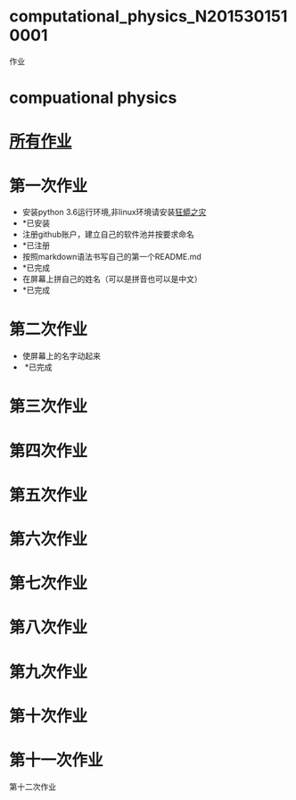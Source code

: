 # computational_physics_N2015301510001
作业
# compuational physics   
 
# [所有作业](https://github.com/cocolive/computational_physics_N2015301510001/blob/master/homework.md)

 
# 第一次作业
- 安装python 3.6运行环境,非linux环境请安装[狂蟒之灾](https://www.anaconda.com/download)
-  *已安装
- 注册github账户，建立自己的软件池并按要求命名
-  *已注册
- 按照markdown语法书写自己的第一个README.md
-  *已完成
- 在屏幕上拼自己的姓名（可以是拼音也可以是中文）
-  *已完成

# 第二次作业
- 使屏幕上的名字动起来
-  *已完成

# 第三次作业
 
# 第四次作业
 
# 第五次作业
 
# 第六次作业
 
# 第七次作业
 
# 第八次作业
 
# 第九次作业
 
# 第十次作业
 
# 第十一次作业
 
 第十二次作业
